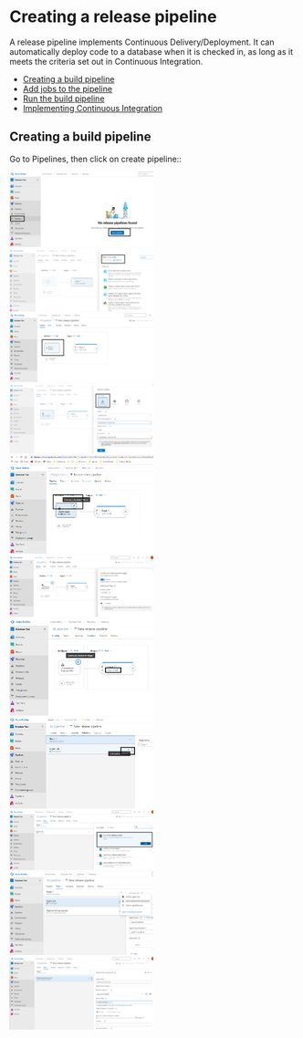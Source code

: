 # Creating a release pipeline

A release pipeline implements Continuous Delivery/Deployment. It can automatically deploy code to a database when it is checked in, as long as it meets the criteria set out in Continuous Integration.

- [Creating a build pipeline](#Creating-a-build-pipeline)
- [Add jobs to the pipeline](#Add-jobs-to-the-pipeline)
- [Run the build pipeline](#Run-the-build-pipeline)
- [Implementing Continuous Integration](#Implementing-Continuous-Integration)

## Creating a build pipeline

Go to Pipelines, then click on create pipeline::

<img src="./Pictures/ReleasePipeline/Release01.png" width="50%" height="50%">

<img src="./Pictures/ReleasePipeline/Release02.png" width="50%" height="50%">

<img src="./Pictures/ReleasePipeline/Release03.png" width="50%" height="50%">

<img src="./Pictures/ReleasePipeline/Release04.png" width="50%" height="50%">

<img src="./Pictures/ReleasePipeline/Release05.png" width="50%" height="50%">

<img src="./Pictures/ReleasePipeline/Release06.png" width="50%" height="50%">

<img src="./Pictures/ReleasePipeline/Release07.png" width="50%" height="50%">

<img src="./Pictures/ReleasePipeline/Release08.png" width="50%" height="50%">

<img src="./Pictures/ReleasePipeline/Release09.png" width="50%" height="50%">

<img src="./Pictures/ReleasePipeline/Release10.png" width="50%" height="50%">

<img src="./Pictures/ReleasePipeline/Release11.png" width="50%" height="50%">

